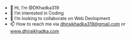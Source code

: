 - 👋 Hi, I’m @DKhadka319
- 👀 I’m interested in Coding 
- 💞️ I’m looking to collaborate on Web Devlopment
- 📫 How to reach me via dhirajkhadka319@gmail.com or www.dhirajkhadka.com

<!---
DKhadka319/DKhadka319 is a ✨ special ✨ repository because its `README.md` (this file) appears on your GitHub profile.
You can click the Preview link to take a look at your changes.
--->
